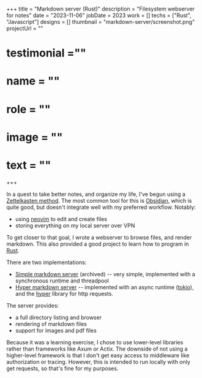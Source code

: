 +++
title = "Markdown server (Rust)"
description = "Filesystem webserver for notes"
date = "2023-11-06"
jobDate = 2023
work = []
techs = ["Rust", "Javascript"]
designs = []
thumbnail = "markdown-server/screenshot.png"
projectUrl = ""
# testimonial =""
#   name = ""
#   role = ""
#   image = ""
#   text = ""
+++

In a quest to take better notes, and organize my life, I've begun using a
[Zettelkasten method](https://zettelkasten.de/introduction/).
The most common tool for this is [Obsidian](https://obsidian.md/), which is
quite good, but doesn't integrate well with my preferred workflow. Notably:
- using [neovim](https://neovim.io/) to edit and create files
- storing everything on my local server over VPN

To get closer to that goal, I wrote a webserver to browse files, and render
markdown. This also provided a good project to learn how to program in
[Rust](https://www.rust-lang.org/).

There are two implementations:
- [Simple markdown server](https://github.com/jladan/simple-markdown-server)
  (archived) --
  very simple, implemented with a synchronous runtime and threadpool
- [Hyper markdown server](https://github.com/jladan/hyper-markdown-server) --
  implemented with an async runtime ([tokio](https://tokio.rs/)), and the
  [hyper](https://crates.io/crates/hyper) library for http requests.

The server provides:
- a full directory listing and browser
- rendering of markdown files
- support for images and pdf files

Because it was a learning exercise, I chose to use lower-level libraries rather
than frameworks like Axum or Actix.
The downside of not using a higher-level framework is that I don't get easy
access to middleware like authorization or tracing. However, this is intended to
run locally with only get requests, so that's fine for my purposes.
